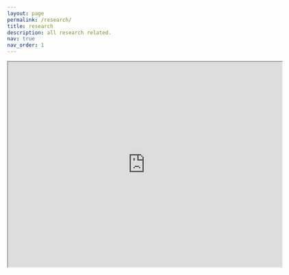 ```yaml
---
layout: page
permalink: /research/
title: research
description: all research related.
nav: true
nav_order: 1
---
```

<iframe src="https://drive.google.com/file/d/1wE-H-oAAo5M4XiDAJ41BbBTg2GWLSWom/preview" width="640" height="480" allow="autoplay"></iframe>
